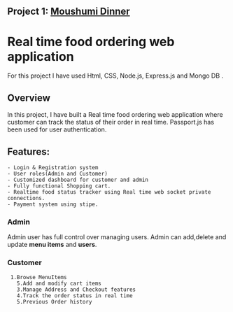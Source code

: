 
## Project 1: [Moushumi Dinner](https://github.com/moushumi-das/Personal-Project/tree/master/NodeJS_project)
#  Real time food ordering web application 
For this project I have used Html, CSS, Node.js, Express.js and Mongo DB .

## Overview 
In this project, I have built a Real time food ordering web application where customer can track the status of their order in real time. Passport.js has been used for user authentication.
  
## Features: 
    - Login & Registration system
    - User roles(Admin and Customer)
    - Customized dashboard for customer and admin
    - Fully functional Shopping cart.
    - Realtime food status tracker using Real time web socket private connections.
    - Payment system using stipe.
   
   
   
### Admin
   Admin  user has full control over managing users. Admin can add,delete and update **menu items** and **users**.
   
### Customer
     1.Browse MenuItems 
       5.Add and modify cart items
       3.Manage Address and Checkout features
       4.Track the order status in real time
       5.Previous Order history
       











   

